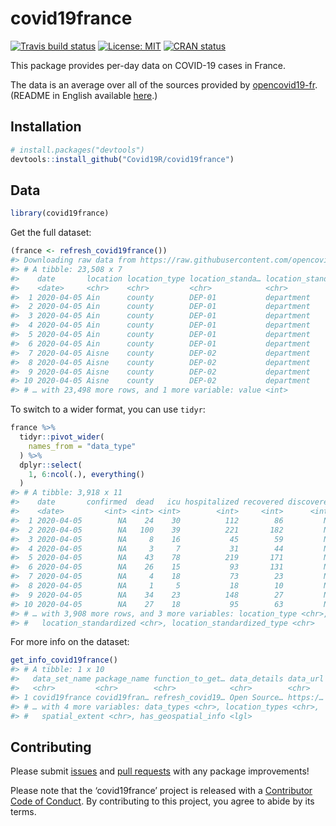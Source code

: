 
# covid19france

<!-- badges: start -->

[![Travis build
status](https://travis-ci.org/Covid19R/covid19france.svg?branch=master)](https://travis-ci.org/Covid19R/covid19france)
[![License:
MIT](https://img.shields.io/badge/License-MIT-blue.svg)](https://opensource.org/licenses/MIT)
[![CRAN
status](https://www.r-pkg.org/badges/version/covid19france)](https://CRAN.R-project.org/package=covid19france)
<!-- badges: end -->

This package provides per-day data on COVID-19 cases in France.

The data is an average over all of the sources provided by
[opencovid19-fr](https://github.com/opencovid19-fr/data). (README in
English available
[here](https://github.com/opencovid19-fr/data/blob/master/README.en.md).)

## Installation

``` r
# install.packages("devtools")
devtools::install_github("Covid19R/covid19france")
```

## Data

``` r
library(covid19france)
```

Get the full dataset:

``` r
(france <- refresh_covid19france())
#> Downloading raw data from https://raw.githubusercontent.com/opencovid19-fr/data/master/dist/chiffres-cles.csv.
#> # A tibble: 23,508 x 7
#>    date       location location_type location_standa… location_standa… data_type
#>    <date>     <chr>    <chr>         <chr>            <chr>            <chr>    
#>  1 2020-04-05 Ain      county        DEP-01           department       confirmed
#>  2 2020-04-05 Ain      county        DEP-01           department       dead     
#>  3 2020-04-05 Ain      county        DEP-01           department       icu      
#>  4 2020-04-05 Ain      county        DEP-01           department       hospital…
#>  5 2020-04-05 Ain      county        DEP-01           department       recovered
#>  6 2020-04-05 Ain      county        DEP-01           department       discover…
#>  7 2020-04-05 Aisne    county        DEP-02           department       confirmed
#>  8 2020-04-05 Aisne    county        DEP-02           department       dead     
#>  9 2020-04-05 Aisne    county        DEP-02           department       icu      
#> 10 2020-04-05 Aisne    county        DEP-02           department       hospital…
#> # … with 23,498 more rows, and 1 more variable: value <int>
```

To switch to a wider format, you can use `tidyr`:

``` r
france %>% 
  tidyr::pivot_wider(
    names_from = "data_type"
  ) %>% 
  dplyr::select(
    1, 6:ncol(.), everything()
  )
#> # A tibble: 3,918 x 11
#>    date       confirmed  dead   icu hospitalized recovered discovered location
#>    <date>         <int> <int> <int>        <int>     <int>      <int> <chr>   
#>  1 2020-04-05        NA    24    30          112        86         NA Ain     
#>  2 2020-04-05        NA   100    39          221       182         NA Aisne   
#>  3 2020-04-05        NA     8    16           45        59         NA Allier  
#>  4 2020-04-05        NA     3     7           31        44         NA Alpes-d…
#>  5 2020-04-05        NA    43    78          219       171         NA Alpes-M…
#>  6 2020-04-05        NA    26    15           93       131         NA Ardèche 
#>  7 2020-04-05        NA     4    18           73        23         NA Ardennes
#>  8 2020-04-05        NA     1     5           18        10         NA Ariège  
#>  9 2020-04-05        NA    34    23          148        27         NA Aube    
#> 10 2020-04-05        NA    27    18           95        63         NA Aude    
#> # … with 3,908 more rows, and 3 more variables: location_type <chr>,
#> #   location_standardized <chr>, location_standardized_type <chr>
```

For more info on the dataset:

``` r
get_info_covid19france()
#> # A tibble: 1 x 10
#>   data_set_name package_name function_to_get… data_details data_url license_url
#>   <chr>         <chr>        <chr>            <chr>        <chr>    <chr>      
#> 1 covid19france covid19fran… refresh_covid19… Open Source… https:/… https://gi…
#> # … with 4 more variables: data_types <chr>, location_types <chr>,
#> #   spatial_extent <chr>, has_geospatial_info <lgl>
```

## Contributing

Please submit [issues](https://github.com/Covid19R/covid19france/issues)
and [pull requests](https://github.com/Covid19R/covid19france/pulls)
with any package improvements\!

Please note that the ‘covid19france’ project is released with a
[Contributor Code of Conduct](CODE_OF_CONDUCT.md). By contributing to
this project, you agree to abide by its terms.

